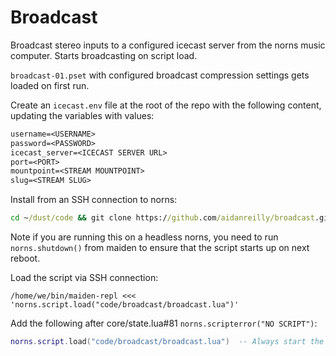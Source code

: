 # Broadcast

Broadcast stereo inputs to a configured icecast server from the norns music computer. Starts broadcasting on script load.

`broadcast-01.pset` with configured broadcast compression settings gets loaded on first run.

Create an `icecast.env` file at the root of the repo with the following content, updating the variables with values:

```txt
username=<USERNAME>
password=<PASSWORD>
icecast_server=<ICECAST SERVER URL>
port=<PORT>
mountpoint=<STREAM MOUNTPOINT>
slug=<STREAM SLUG>
```

Install from an SSH connection to norns:

```cmd
cd ~/dust/code && git clone https://github.com/aidanreilly/broadcast.git
```

Note if you are running this on a headless norns, you need to run `norns.shutdown()` from maiden to ensure that the script starts up on next reboot.

Load the script via SSH connection:

```
/home/we/bin/maiden-repl <<< 'norns.script.load("code/broadcast/broadcast.lua")'
```

Add the following after core/state.lua#81 `norns.scripterror("NO SCRIPT")`:

```lua
norns.script.load("code/broadcast/broadcast.lua")  -- Always start the radio
```
